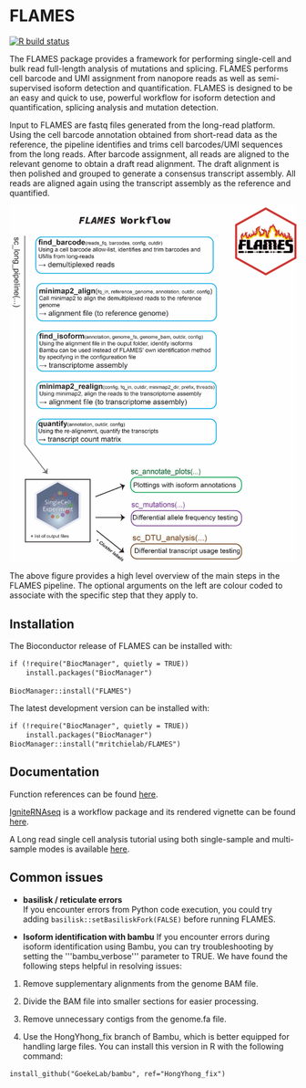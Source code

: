 
# FLAMES

[![R build status](https://github.com/mritchielab/FLAMES/actions/workflows/check-bioc.yml/badge.svg)](https://github.com/mritchielab/FLAMES/actions)

The FLAMES package provides a framework for performing single-cell and bulk read full-length analysis of mutations and splicing. FLAMES performs cell barcode and UMI assignment from nanopore reads as well as semi-supervised isoform detection and quantification. FLAMES is designed to be an easy and quick to use, powerful workflow for isoform detection and quantification, splicing analysis and mutation detection.

Input to FLAMES are fastq files generated from the long-read platform. Using the cell barcode annotation obtained from short-read data as the reference, the pipeline identifies and trims cell barcodes/UMI sequences from the long reads. After barcode assignment, all reads are aligned to the relevant genome to obtain a draft read alignment. The draft alignment is then polished and grouped to generate a consensus transcript assembly. All reads are aligned again using the transcript assembly as the reference and quantified. 

<img align='center' src="vignettes/FLAMESpipeline-01.png">

The above figure provides a high level overview of the main steps in the FLAMES pipeline. The optional arguments on the left are colour coded to associate with the specific step that they apply to.

## Installation

The Bioconductor release of FLAMES can be installed with:
```
if (!require("BiocManager", quietly = TRUE))
    install.packages("BiocManager")

BiocManager::install("FLAMES")
```

The latest development version can be installed with:
```
if (!require("BiocManager", quietly = TRUE))
    install.packages("BiocManager")
BiocManager::install("mritchielab/FLAMES")
```

## Documentation

Function references can be found [here](https://mritchielab.github.io/FLAMES/reference/index.html).

[IgniteRNAseq](https://github.com/ChangqingW/IgniteRNAseq) is a workflow package and its rendered vignette can be found [here](https://changqingw.github.io/IgniteRNAseq/articles/FLAMESWorkflow.html).

A Long read single cell analysis tutorial using both single-sample and multi-sample modes is available [here](https://sefi196.github.io/FLAMESv2_LR_sc_tutorial/).

## Common issues

- **basilisk / reticulate errors**  
If you encounter errors from Python code execution, you could try adding `basilisk::setBasiliskFork(FALSE)` before running FLAMES.

- **Isoform identification with bambu**
If you encounter errors during isoform identification using Bambu, you can try troubleshooting by setting the '''bambu_verbose''' parameter to TRUE. We have found the following steps helpful in resolving issues:

1. Remove supplementary alignments from the genome BAM file.

2. Divide the BAM file into smaller sections for easier processing.

3. Remove unnecessary contigs from the genome.fa file.

4. Use the HongYhong_fix branch of Bambu, which is better equipped for handling large files. You can install this version in R with the following command: 
```
install_github("GoekeLab/bambu", ref="HongYhong_fix")
```